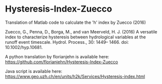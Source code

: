 # Hysteresis-Index-Zuecco
Translation of Matlab code to calculate the 'h' index by Zuecco (2016) 

Zuecco, G., Penna, D., Borga, M., and van Meerveld, H. J. (2016) A versatile index to characterize hysteresis between hydrological variables at the runoff event timescale. Hydrol. Process., 30: 1449– 1466. doi: 10.1002/hyp.10681.

A python translation by florianjehn is available here:
https://github.com/florianjehn/Hysteresis-Index-Zuecco

Java script is available here:
https://www.geo.uzh.ch/en/units/h2k/Services/Hysteresis-index.html

